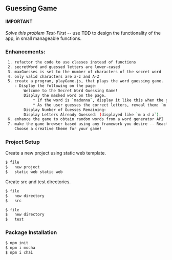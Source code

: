 ## Guessing Game

#### IMPORTANT

  *Solve this problem Test-First* -- use TDD to design the functionality of the app, in small manageable functions. 

### Enhancements:
```sh
 1. refactor the code to use classes instead of functions
 2. secretWord and guessed letters are lower-cased
 3. maxGuesses is set to the number of characters of the secret word
 4. only valid characters are a-z and A-Z
 5. create a program, playGame.js, that plays the word guessing game.
    - Display the following on the page:
        Welcome to the Secret Word Guessing Game!
        Display the masked word on the page.
            * If the word is `madonna`, display it like this when the game starts: `_ _ _ _ _ _ _`.
            * As the user guesses the correct letters, reveal them: `m a d o _  _ a`.
        Display Number of Guesses Remaining: 
        Display Letters Already Guessed: (displayed like `m a d a`).
 6. enhance the game to obtain random words from a word generator API
 7. make the game browser based using any framework you desire -- React, Angular, Vue. 
    Choose a creative theme for your game!
```

### Project Setup  

Create a new project using static web template.

```sh
$ file
$   new project
$   static web static web 
```

Create src and test directories.

```sh
$ file
$   new directory
$   src 

$ file
$   new directory
$   test 
```



### Package Installation

```sh
$ npm init
$ npm i mocha
$ npm i chai
```
